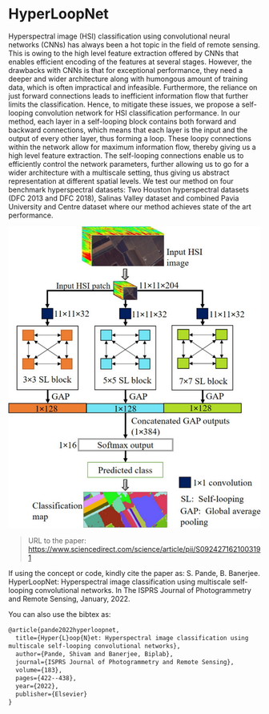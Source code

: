 # HyperLoopNet

Hyperspectral image (HSI) classification using convolutional neural networks (CNNs) has always been a hot topic in the field of remote sensing. This is owing to the high level feature extraction offered by CNNs that enables efficient encoding of the features at several stages. However, the drawbacks with CNNs is that for exceptional performance, they need a deeper and wider architecture along with humongous amount of training data, which is often impractical and infeasible. Furthermore, the reliance on just forward connections leads to inefficient information flow that further limits the classification. Hence, to mitigate these issues, we propose a self-looping convolution network for HSI classification performance. In our method, each layer in a self-looping block contains both forward and backward connections, which means that each layer is the input and the output of every other layer, thus forming a loop. These loopy connections within the network allow for maximum information flow, thereby giving us a high level feature extraction. The self-looping connections enable us to efficiently control the network parameters, further allowing us to go for a wider architecture with a multiscale setting, thus giving us abstract representation at different spatial levels. We test our method on four benchmark hyperspectral datasets: Two Houston hyperspectral datasets (DFC 2013 and DFC 2018), Salinas Valley dataset and combined Pavia University and Centre dataset where our method achieves state of the art performance. 

![alt text](images/img_hlnet.png)

>URL to the paper: https://www.sciencedirect.com/science/article/pii/S0924271621003191

If using the concept or code, kindly cite the paper as: S. Pande, B. Banerjee. HyperLoopNet: Hyperspectral image classification using multiscale self-looping convolutional networks. In The ISPRS Journal of Photogrammetry and Remote Sensing, January, 2022.

You can also use the bibtex as:
```
@article{pande2022hyperloopnet,
  title={Hyper{L}oop{N}et: Hyperspectral image classification using multiscale self-looping convolutional networks},
  author={Pande, Shivam and Banerjee, Biplab},
  journal={ISPRS Journal of Photogrammetry and Remote Sensing},
  volume={183},
  pages={422--438},
  year={2022},
  publisher={Elsevier}
}
```
